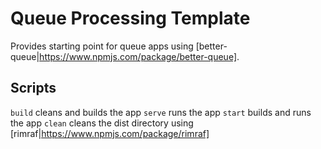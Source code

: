 # Queue Processing Template

Provides starting point for queue apps using [better-queue|https://www.npmjs.com/package/better-queue].

## Scripts
```build``` cleans and builds the app
```serve``` runs the app
```start``` builds and runs the app
```clean``` cleans the dist directory using [rimraf|https://www.npmjs.com/package/rimraf]